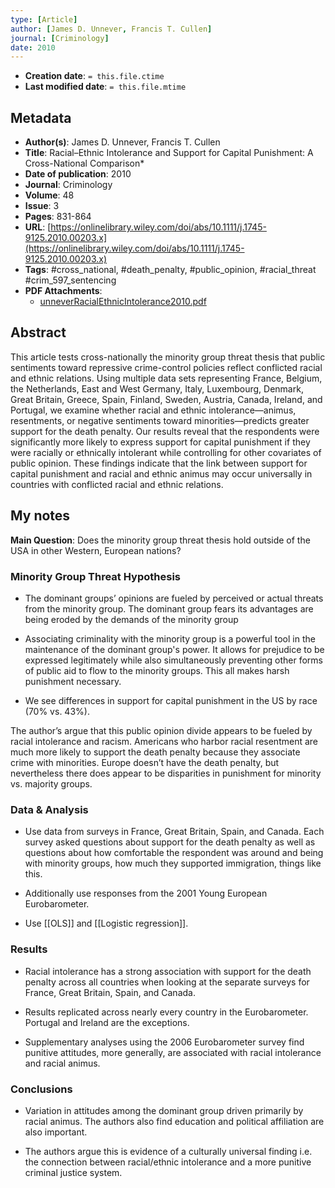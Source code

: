 ```yaml
---
type: [Article]
author: [James D. Unnever, Francis T. Cullen]
journal: [Criminology]
date: 2010
---
```


* **Creation date**: `= this.file.ctime`
* **Last modified date**: `= this.file.mtime`

## Metadata

* **Author(s)**: James D. Unnever, Francis T. Cullen
* **Title**: Racial–Ethnic Intolerance and Support for Capital Punishment: A Cross-National Comparison*
* **Date of publication**: 2010
* **Journal**: Criminology
* **Volume**: 48
* **Issue**: 3
* **Pages**: 831-864
* **URL**: [https://onlinelibrary.wiley.com/doi/abs/10.1111/j.1745-9125.2010.00203.x](https://onlinelibrary.wiley.com/doi/abs/10.1111/j.1745-9125.2010.00203.x)
* **Tags**: #cross_national, #death_penalty, #public_opinion, #racial_threat #crim_597_sentencing 
* **PDF Attachments**:
  * [unneverRacialEthnicIntolerance2010.pdf](zotero://open-pdf/library/items/B954AV78)

## Abstract

This article tests cross-nationally the minority group threat thesis that public sentiments toward repressive crime-control policies reflect conflicted racial and ethnic relations. Using multiple data sets representing France, Belgium, the Netherlands, East and West Germany, Italy, Luxembourg, Denmark, Great Britain, Greece, Spain, Finland, Sweden, Austria, Canada, Ireland, and Portugal, we examine whether racial and ethnic intolerance—animus, resentments, or negative sentiments toward minorities—predicts greater support for the death penalty. Our results reveal that the respondents were significantly more likely to express support for capital punishment if they were racially or ethnically intolerant while controlling for other covariates of public opinion. These findings indicate that the link between support for capital punishment and racial and ethnic animus may occur universally in countries with conflicted racial and ethnic relations.

## My notes

**Main Question**: Does the minority group threat thesis hold outside of the USA in other Western, European nations?

### Minority Group Threat Hypothesis

- The dominant groups’ opinions are fueled by perceived or actual threats from the minority group. The dominant group fears its advantages are being eroded by the demands of the minority group
    
- Associating criminality with the minority group is a powerful tool in the maintenance of the dominant group's power. It allows for prejudice to be expressed legitimately while also simultaneously preventing other forms of public aid to flow to the minority groups. This all makes harsh punishment necessary.
    
- We see differences in support for capital punishment in the US by race (70% vs. 43%).

The author’s argue that this public opinion divide appears to be fueled by racial intolerance and racism. Americans who harbor racial resentment are much more likely to support the death penalty because they associate crime with minorities. Europe doesn’t have the death penalty, but nevertheless there does appear to be disparities in punishment for minority vs. majority groups.

### Data & Analysis

- Use data from surveys in France, Great Britain, Spain, and Canada. Each survey asked questions about support for the death penalty as well as questions about how comfortable the respondent was around and being with minority groups, how much they supported immigration, things like this.
    
- Additionally use responses from the 2001 Young European Eurobarometer.
    
- Use [[OLS]] and [[Logistic regression]].

### Results

- Racial intolerance has a strong association with support for the death penalty across all countries when looking at the separate surveys for France, Great Britain, Spain, and Canada.
    
- Results replicated across nearly every country in the Eurobarometer. Portugal and Ireland are the exceptions.
    
- Supplementary analyses using the 2006 Eurobarometer survey find punitive attitudes, more generally, are associated with racial intolerance and racial animus.

### Conclusions

- Variation in attitudes among the dominant group driven primarily by racial animus. The authors also find education and political affiliation are also important.
    
- The authors argue this is evidence of a culturally universal finding i.e. the connection between racial/ethnic intolerance and a more punitive criminal justice system.